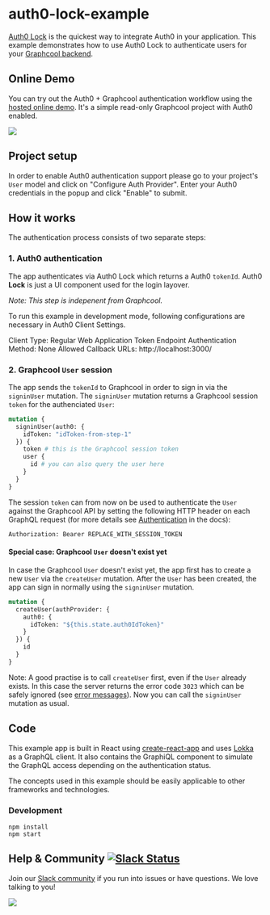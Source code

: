 # auth0-lock-example
[Auth0 Lock](https://auth0.com/docs/libraries/lock) is the quickest way to integrate Auth0 in your application. This example demonstrates how to use Auth0 Lock to authenticate users for your [Graphcool backend](https://graph.cool/).

## Online Demo

You can try out the Auth0 + Graphcool authentication workflow using the [hosted online demo](https://graphcool-auth0.netlify.com/). It's a simple read-only Graphcool project with Auth0 enabled.

![](http://i.imgur.com/TO02SWf.gif)

## Project setup

In order to enable Auth0 authentication support please go to your project's `User` model and click on "Configure Auth Provider". Enter your Auth0 credentials in the popup and click "Enable" to submit.

## How it works

The authentication process consists of two separate steps:

### 1. Auth0 authentication

The app authenticates via Auth0 Lock which returns a Auth0 `tokenId`. Auth0 **Lock** is just a UI component used for the login layover.

*Note: This step is indepenent from Graphcool.*

To run this example in development mode, following configurations are necessary in Auth0 Client Settings.

Client Type: Regular Web Application
Token Endpoint Authentication Method: None
Allowed Callback URLs: http://localhost:3000/

### 2. Graphcool `User` session

The app sends the `tokenId` to Graphcool in order to sign in via the `signinUser` mutation. The `signinUser` mutation returns a Graphcool session `token` for the authenciated `User`:

```graphql
mutation {
  signinUser(auth0: {
    idToken: "idToken-from-step-1"
  }) {
    token # this is the Graphcool session token
    user {
      id # you can also query the user here
    }
  }
}
```

The session `token` can from now on be used to authenticate the `User` against the Graphcool API by setting the following HTTP header on each GraphQL request (for more details see [Authentication](https://docs.graph.cool/reference/platform#authentication) in the docs):

```
Authorization: Bearer REPLACE_WITH_SESSION_TOKEN
```

#### Special case: Graphcool `User` doesn't exist yet

In case the Graphcool `User` doesn't exist yet, the app first has to create a new `User` via the `createUser` mutation. After the `User` has been created, the app can sign in normally using the `signinUser` mutation.

```graphql
mutation {
  createUser(authProvider: {
    auth0: {
      idToken: "${this.state.auth0IdToken}"
    }
  }) {
    id
  }
}
```

Note: A good practise is to call `createUser` first, even if the `User` already exists. In this case the server returns the error code `3023` which can be safely ignored (see [error messages](https://docs.graph.cool/reference/simple-api#api-errors)). Now you can call the `signinUser` mutation as usual.

## Code

This example app is built in React using [create-react-app](https://github.com/facebookincubator/create-react-app) and uses [Lokka](https://github.com/kadirahq/lokka) as a GraphQL client. It also contains the GraphiQL component to simulate the GraphQL access depending on the authentication status.

The concepts used in this example should be easily applicable to other frameworks and technologies.

### Development

```
npm install
npm start
```

## Help & Community [![Slack Status](https://slack.graph.cool/badge.svg)](https://slack.graph.cool)

Join our [Slack community](http://slack.graph.cool/) if you run into issues or have questions. We love talking to you!

![](http://i.imgur.com/5RHR6Ku.png)
